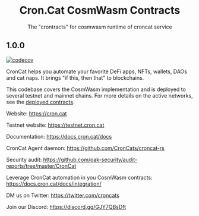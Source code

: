 <div align="center">
  <h1>
    Cron.Cat CosmWasm Contracts
  </h1>
  <p>
  The "crontracts" for cosmwasm runtime of croncat service
  </p>
</div>

## 1.0.0

[![codecov](https://codecov.io/gh/CronCats/cw-croncat/branch/main/graph/badge.svg?token=JU1C4RK7X4)](https://codecov.io/gh/CronCats/cw-croncat)

CronCat helps you automate your favorite DeFi apps, NFTs, wallets, DAOs and cat naps. It brings "if this, then that" to blockchains.

This codebase covers the CosmWasm implementation and is deployed to several testnet and mainnet chains. For more details on the active networks, see the [deployed contracts](https://docs.cron.cat/docs/deployed-contracts).

Website:
https://cron.cat

Testnet website:
https://testnet.cron.cat

Documentation:
https://docs.cron.cat/docs

CronCat Agent daemon:
https://github.com/CronCats/croncat-rs

Security audit:
https://github.com/oak-security/audit-reports/tree/master/CronCat

Leverage CronCat automation in you CosmWasm contracts:
https://docs.cron.cat/docs/integration/

DM us on Twitter:
https://twitter.com/croncats

Join our Discord:
https://discord.gg/GJY7QBsDft
